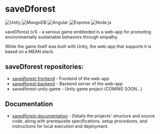# saveDforest
![Unity](https://img.shields.io/badge/-Unity-000000?style=flat&logo=unity&logoColor=white)
![MongoDB](https://img.shields.io/badge/-MongoDB-4DB33D?style=flat&logo=mongodb&logoColor=FFFFFF)
![Angular](https://img.shields.io/badge/Angular-DD0031?style=flat&logo=angular&logoColor=white) 
![Express](https://img.shields.io/badge/Express-000000?style=flat&logo=express&logoColor=white)
![Node.js](https://img.shields.io/badge/Node.js-339933?style=flat&logo=node.js&logoColor=white)


saveDforest (v1) - a serious game embbeded in a web-app for promoting environmentally sustainable behaviors through empathy. 

While the game itself was built with Unity, the web-app that supports it is based on a MEAN stack.

## saveDforest repositories: 

- [savedforest-frontend](https://github.com/ricardosantosfc/savedforest-frontend-public) - Frontend of the web-app
- [savedforest-backend](https://github.com/ricardosantosfc/savedforest-backend-public) - Backend server of the web-app
- savedforest-unity-game - Unity game project (COMING SOON...)
  
## Documentation

- [savedforest-documentation](https://ricardosantosfc.github.io/savedforest-documentation/savedforest_documentation.pdf) - Details the projects' structure and source code, along with prerequisite specifications, setup procedures, and instructions for local execution and deployment.
